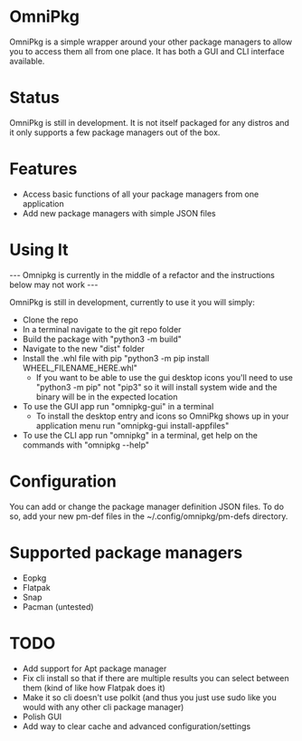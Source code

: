 # OmniPkg
OmniPkg is a simple wrapper around your other package managers to allow you to access them all from one place. It has both a GUI and CLI interface available.

# Status
OmniPkg is still in development. It is not itself packaged for any distros and it only supports a few package managers out of the box.

# Features
 - Access basic functions of all your package managers from one application
 - Add new package managers with simple JSON files

# Using It

--- Omnipkg is currently in the middle of a refactor and the instructions below may not work ---

OmniPkg is still in development, currently to use it you will simply:
 - Clone the repo
 - In a terminal navigate to the git repo folder
 - Build the package with "python3 -m build"
 - Navigate to the new "dist" folder
 - Install the .whl file with pip "python3 -m pip install WHEEL_FILENAME_HERE.whl"
    - If you want to be able to use the gui desktop icons you'll need to use "python3 -m pip" not "pip3" so it will install system wide and the binary will be in the expected location
 - To use the GUI app run "omnipkg-gui" in a terminal
    - To install the desktop entry and icons so OmniPkg shows up in your application menu run "omnipkg-gui install-appfiles"
 - To use the CLI app run "omnipkg" in a terminal, get help on the commands with "omnipkg --help"

 # Configuration
 You can add or change the package manager definition JSON files. To do so, add your new pm-def files in the ~/.config/omnipkg/pm-defs directory.

 # Supported package managers
 - Eopkg
 - Flatpak
 - Snap
 - Pacman (untested)

 # TODO
 - Add support for Apt package manager
 - Fix cli install so that if there are multiple results you can select between them (kind of like how Flatpak does it)
 - Make it so cli doesn't use polkit (and thus you just use sudo like you would with any other cli package manager)
 - Polish GUI
 - Add way to clear cache and advanced configuration/settings